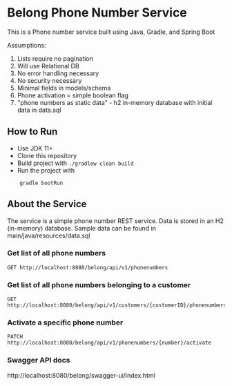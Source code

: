 # Belong Phone Number Service 
This is a Phone number service built using Java, Gradle, and Spring Boot

Assumptions:
1. Lists require no pagination 
2. Will use Relational DB 
3. No error handling necessary
4. No security necessary
5. Minimal fields in models/schema
6. Phone activation = simple boolean flag
7. "phone numbers as static data" - h2 in-memory database with initial data in data.sql

## How to Run

* Use JDK 11+ 
* Clone this repository
* Build project with ```./gradlew clean build```
* Run the project with
```
    gradle bootRun
```

## About the Service

The service is a simple phone number REST service. Data is stored in an H2 (in-memory) database. Sample data 
can be found in main/java/resources/data.sql

### Get list of all phone numbers

```
GET http://localhost:8080/belong/api/v1/phonenumbers
```

### Get list of all phone numbers belonging to a customer

```
GET http://localhost:8080/belong/api/v1/customers/{customerID}/phonenumbers 
```

### Activate a specific phone number
```
PATCH http://localhost:8080/belong/api/v1/phonenumbers/{number}/activate
```

### Swagger API docs

http://localhost:8080/belong/swagger-ui/index.html
